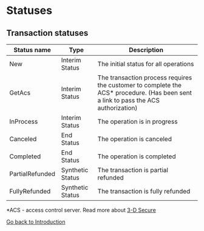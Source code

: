 # Statuses
## Transaction statuses

| Status name          |Type| Description                                                                                   |
|---------------------|-|-----------------------------------------------------------------------------------------------|
| New                  |Interim Status| The initial status for all operations                                                         |
| GetAcs               |Interim Status| The transaction process requires the customer to complete the ACS* procedure. (Has been sent a link to pass the ACS authorization)                 |
| InProcess            |Interim Status| The operation is in progress |
| Canceled             |End Status| The operation is canceled|
| Completed            |End Status| The operation is completed|
| PartialRefunded      |Synthetic Status| The transaction is partial refunded|
| FullyRefunded        |Synthetic Status| The transaction is fully refunded|   

*ACS - access control server. Read more about [3-D Secure](https://en.wikipedia.org/wiki/3-D_Secure#ACS_providers)

[Go back to Introduction](readme.md#environments)

